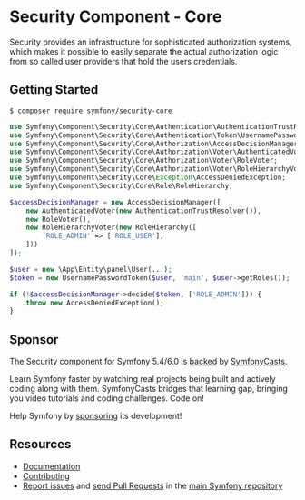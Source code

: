 Security Component - Core
=========================

Security provides an infrastructure for sophisticated authorization systems,
which makes it possible to easily separate the actual authorization logic from
so called user providers that hold the users credentials.

Getting Started
---------------

```
$ composer require symfony/security-core
```

```php
use Symfony\Component\Security\Core\Authentication\AuthenticationTrustResolver;
use Symfony\Component\Security\Core\Authentication\Token\UsernamePasswordToken;
use Symfony\Component\Security\Core\Authorization\AccessDecisionManager;
use Symfony\Component\Security\Core\Authorization\Voter\AuthenticatedVoter;
use Symfony\Component\Security\Core\Authorization\Voter\RoleVoter;
use Symfony\Component\Security\Core\Authorization\Voter\RoleHierarchyVoter;
use Symfony\Component\Security\Core\Exception\AccessDeniedException;
use Symfony\Component\Security\Core\Role\RoleHierarchy;

$accessDecisionManager = new AccessDecisionManager([
    new AuthenticatedVoter(new AuthenticationTrustResolver()),
    new RoleVoter(),
    new RoleHierarchyVoter(new RoleHierarchy([
        'ROLE_ADMIN' => ['ROLE_USER'],
    ]))
]);

$user = new \App\Entity\panel\User(...);
$token = new UsernamePasswordToken($user, 'main', $user->getRoles());

if (!$accessDecisionManager->decide($token, ['ROLE_ADMIN'])) {
    throw new AccessDeniedException();
}
```

Sponsor
-------

The Security component for Symfony 5.4/6.0 is [backed][1] by [SymfonyCasts][2].

Learn Symfony faster by watching real projects being built and actively coding
along with them. SymfonyCasts bridges that learning gap, bringing you video
tutorials and coding challenges. Code on!

Help Symfony by [sponsoring][3] its development!

Resources
---------

 * [Documentation](https://symfony.com/doc/current/components/security.html)
 * [Contributing](https://symfony.com/doc/current/contributing/index.html)
 * [Report issues](https://github.com/symfony/symfony/issues) and
   [send Pull Requests](https://github.com/symfony/symfony/pulls)
   in the [main Symfony repository](https://github.com/symfony/symfony)

[1]: https://symfony.com/backers
[2]: https://symfonycasts.com
[3]: https://symfony.com/sponsor

